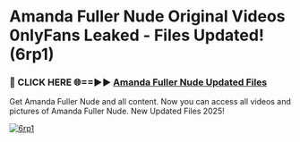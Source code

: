 # Amanda Fuller Nude Original Videos 0nlyFans Leaked - Files Updated! (6rp1)

<h3>🔴 CLICK HERE 🌐==►► <a href="https://tinyurl.com/yrmya6cz" rel="nofollow">Amanda Fuller Nude Updated Files</a></h3>

Get Amanda Fuller Nude and all content. Now you can access all videos and pictures of Amanda Fuller Nude. New Updated Files 2025!

[![6rp1](https://i.imgur.com/FMdXYCs.gif)](https://tinyurl.com/yrmya6cz)
